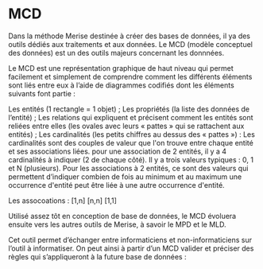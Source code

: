 # MCD
Dans la méthode Merise destinée à créer des bases de données, il ya des outils dédiés aux traitements et aux données.
Le MCD (modèle conceptuel des données) est un des outils majeurs concernant les donnnées.

Le MCD est une représentation graphique de haut niveau qui permet facilement et simplement de comprendre comment les différents éléments sont liés entre eux à l’aide de diagrammes codifiés dont les éléments suivants font partie :

Les entités (1 rectangle = 1 objet) ;
Les propriétés (la liste des données de l’entité) ;
Les relations qui expliquent et précisent comment les entités sont reliées entre elles (les ovales avec leurs « pattes » qui se rattachent aux entités) ;
Les cardinalités (les petits chiffres au dessus des « pattes ») :
Les cardinalités sont des couples de valeur que l'on trouve entre chaque entité et ses
associations liées. pour une association de 2 entités, il y a 4 cardinalités à indiquer (2 de chaque côté).
Il y a trois valeurs typiques : 0, 1 et N (plusieurs). Pour les associations à 2 entités, ce sont des valeurs qui permettent d’indiquer combien de fois
au minimum et au maximum une occurrence d'entité peut être liée à une autre occurrence
d'entité. 

Les assocoations :
[1,n] [n,n] [1,1]


Utilisé assez tôt en conception de base de données, le MCD évoluera ensuite vers les autres outils de Merise, à savoir le MPD et le MLD.

Cet outil permet d’échanger entre informaticiens et non-informaticiens sur l’outil à informatiser. On peut ainsi à partir d’un MCD valider et préciser des règles qui s’appliqueront à la future base de données :
